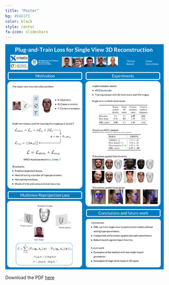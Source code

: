 ```yaml
---
title: "Poster"
bg: #9AD1F5
color: black
style: center
fa-icon: slideshare
---
```



<center>
<div style="display:table-cell; vertical-align:middle; text-align:center">
  <img src="./ramon-2019-bmva-poster.png">
</div>
</center>

Download the PDF [here](https://github.com/imatge-upc/mrl/raw/gh-pages/ramon-2019-bmva-poster.pdf)
